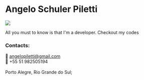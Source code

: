 # Angelo Schuler Piletti
[<img src="https://img.shields.io/badge/linkedin-%230077B5.svg?&style=for-the-badge&logo=linkedin&logoColor=white" />](https://www.linkedin.com/in/angelo-schuler-piletti-9045411a0/)

All you must to know is that I'm a developer. Checkout my codes

### Contacts:<br>
  :email: angelopiletti@gmail.com <br>
  :iphone: +55 51 982505194 <br>
<br>
Porto Alegre, Rio Grande do Sul;
  
